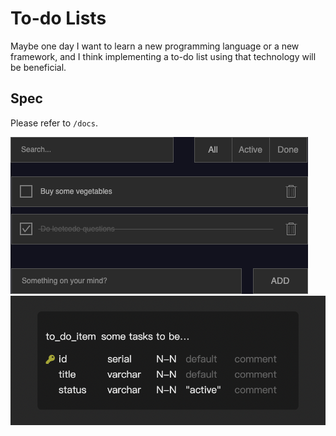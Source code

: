 # To-do Lists

Maybe one day I want to learn a new programming language or a new framework, and I think implementing a to-do list using that technology will be beneficial.

## Spec

Please refer to `/docs`.

![UI](docs/ui.png)
![DB-Schema](docs/db-schema.png)

